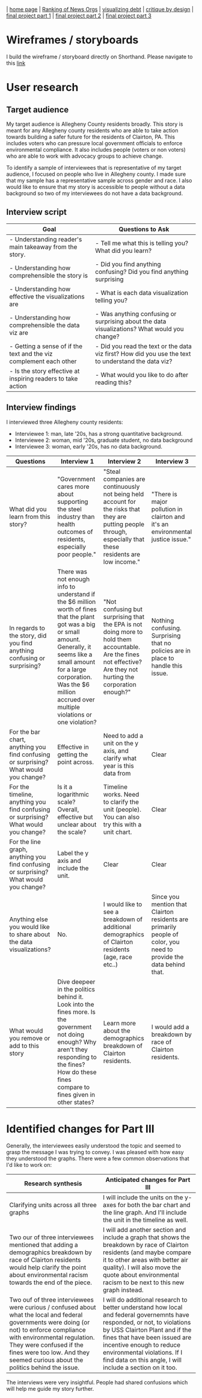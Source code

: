 | [home page](https://itsmeriem.github.io/Meriem/) | [Ranking of News Orgs](news-ranking.md) | [visualizing debt](visualizing-debt.md) | [critique by design](critique-by-design.md) | [final project part 1](final-project-part1.md) | [final project part 2](final-project-part2.md) | [final project part 3](final-project-part3.md) 

# Wireframes / storyboards
I build the wireframe / storyboard directly on Shorthand. Please navigate to this [link](https://preview.shorthand.com/RSOvMCdoNjKvH6n2)
# User research 

## Target audience
My target audience is Allegheny County residents broadly. This story is meant for any Allegheny county residents who are able to take action towards building a safer future for the residents of Clairton, PA. This includes voters who can pressure local government officials to enforce environmental compliance. It also includes people (voters or non voters) who are able to work with advocacy groups to achieve change.

To identify a sample of interviewees that is representative of my target audience, I focused on people who live in Allegheny county. I made sure that my sample has a representative sample across gender and race. I also would like to ensure that my story is accessible to people without a data background so two of my interviewees do not have a data background.


## Interview script


| Goal                                                        | Questions to Ask                                                     |
|-------------------------------------------------------------|----------------------------------------------------------------------|
| - Understanding reader's main takeaway from the story.      |  - Tell me what this is telling you? What did you learn?             |
| - Understanding how comprehensible the story is             |  - Did you find anything confusing? Did you find anything surprising |
| - Understanding how effective the visualizations are        |  - What is each data visualization telling you?                    |
| - Understanding how comprehensible the data viz are           |  - Was anything confusing or surprising about the data visualizations? What would you change?|
| - Getting a sense of if the text and the viz complement each other | - Did you read the text or the data viz first? How did you use the text to understand the data viz? |
| - Is the story effective at inspiring readers to take action | - What would you like to do after reading this? |



## Interview findings

I interviewed three Allegheny county residents:
- Interviewee 1: man, late '20s, has a strong quantitative background.
- Interviewee 2: woman, mid '20s, graduate student, no data background
- Interviewee 3: woman, early '20s, has no data background.


| Questions                      | Interview 1                    | Interview 2                    | Interview 3                    |
|--------------------------------|--------------------------------|--------------------------------|--------------------------------|
| What did you learn from this story? | "Government cares more about supporting the steel industry than health outcomes of residents, especially poor people."| "Steal companies are continuously not being held account for the risks that they are putting people through, especially that these residents are low income." | "There is major pollution in clairton and it's an environmental justice issue." |
|In regards to the story, did you find anything confusing or surprising? | There was not enough info to understand if the $6 million worth of fines that the plant got was a big or small amount. Generally, it seems like a small amount for a large corporation. Was the $6 million accrued over multiple violations or one violation?| "Not confusing but surprising that the EPA is not doing more to hold them accountable. Are the fines not effective? Are they not hurting the corporation enough?" | Nothing confusing. Surprising that no policies are in place to handle this issue.|
| For the bar chart, anything you find confusing or surprising? What would you change? | Effective in getting the point across.| Need to add a unit on the y axis, and clarify what year is this data from | Clear |
| For the timeline, anything you find confusing or surprising? What would you change? | Is it a logarithmic scale? Overall, effective but unclear about the scale? | Timeline works. Need to clarify the unit (people). You can also try this with a unit chart.| Clear|
| For the line graph, anything you find confusing or surprising? What would you change? | Label the y axis and include the unit. | Clear | Clear|
| Anything else you would like to share about the data visualizations? | No. | I would like to see a breakdown of additional demographics of Clairton residents (age, race etc..) | Since you mention that Clairton residents are primarily people of color, you need to provide the data behind that.|
| What would you remove or add to this story | Dive deepeer in the politics behind it. Look into the fines more. Is the government not doing enough? Why aren't they responding to the fines? How do these fines compare to fines given in other states? | Learn more about the demographics breakdown of Clairton residents. | I would add a breakdown by race of Clairton residents.|



# Identified changes for Part III
Generally, the interviewees easily understood the topic and seemed to grasp the message I was trying to convey. I was pleased with how easy they understood the graphs. There were a few common observations that I'd like to work on:

| Research synthesis                       | Anticipated changes for Part III                                                |
|------------------------------------------|---------------------------------------------------------------------------------|
| Clarifying units across all three graphs | I will include the units on the y-axes for both the bar chart and the line graph. And I'll include the unit in the timeline as well.|
| Two our of three interviewees mentioned that adding a demographics breakdown by race of Clairton residents would help clarify the point about environmental racism towards the end of the piece.| I will add another section and include a graph that shows the breakdown by race of Clairton residents (and maybe compare it to other areas with better air quality). I will also move the quote about environmental racism to be next to this new graph instead.|
| Two ouf of three interviewees were curious / confused about what the local and federal governments were doing (or not) to enforce compliance with environmental regulation. They were confused if the fines were too low. And they seemed curious about the politics behind the issue.| I will do additional research to better understand how local and federal governemnts have responded, or not, to violations by USS Clairton Plant and if the fines that have been issued are incentive enough to reduce environmental violations. If I find data on this angle, I will include a section on it too.|


The interviews were very insightful. People had shared confusions which will help me guide my story further.
